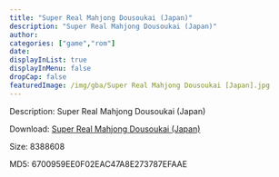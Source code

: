 ```yaml
---
title: "Super Real Mahjong Dousoukai (Japan)"
description: "Super Real Mahjong Dousoukai (Japan)"
author: 
categories: ["game","rom"]
date: 
displayInList: true
displayInMenu: false
dropCap: false
featuredImage: /img/gba/Super Real Mahjong Dousoukai [Japan].jpg
---
```


Description: Super Real Mahjong Dousoukai (Japan)

Download: <a style="text-decoration:underline;" href="https://mega.nz/#!jOQU0QjQ!lYWcoOKkDl4971PdvlOpJr7Q1GWWG81KXeoD2eLWjwQ" target = "_blank" rel = "nofollow" > Super Real Mahjong Dousoukai (Japan)</a>

Size: 8388608

MD5: 6700959EE0F02EAC47A8E273787EFAAE

